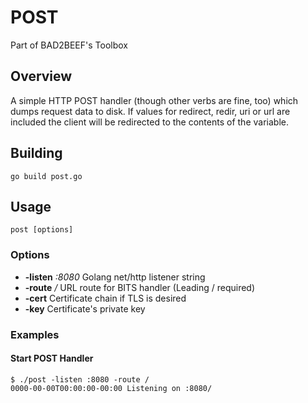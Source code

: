 # POST

Part of BAD2BEEF's Toolbox

## Overview

A simple HTTP POST handler (though other verbs are fine, too) which dumps request data to disk. If values for redirect, redir, uri or url are included the client will be redirected to the contents of the variable.

## Building

    go build post.go

## Usage

    post [options]

### Options

- **-listen** *:8080* Golang net/http listener string
- **-route** */* URL route for BITS handler (Leading / required)
- **-cert** Certificate chain if TLS is desired
- **-key** Certificate's private key

### Examples

#### Start POST Handler

    $ ./post -listen :8080 -route /
    0000-00-00T00:00:00-00:00 Listening on :8080/
